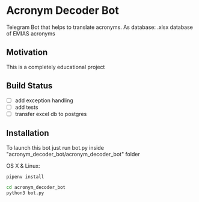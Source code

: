 # Acronym Decoder Bot


Telegram Bot that helps to translate acronyms.
As database: .xlsx database of EMIAS acronyms

## Motivation

This is a completely educational project

## Build Status

- [ ] add exception handling
- [ ] add tests
- [ ] transfer excel db to postgres

## Installation

To launch this bot just run bot.py inside "acronym_decoder_bot/acronym_decoder_bot" folder

OS X & Linux:

```sh
pipenv install
```
```sh
cd acronym_decoder_bot
python3 bot.py
```